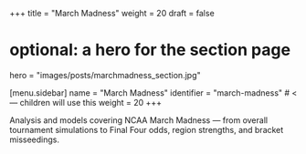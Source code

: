 +++
title = "March Madness"
weight = 20
draft = false
# optional: a hero for the section page
hero = "images/posts/marchmadness_section.jpg"

[menu.sidebar]
name = "March Madness"
identifier = "march-madness"   # <— children will use this
weight = 20
+++

Analysis and models covering NCAA March Madness —
from overall tournament simulations to Final Four odds,
region strengths, and bracket misseedings.
